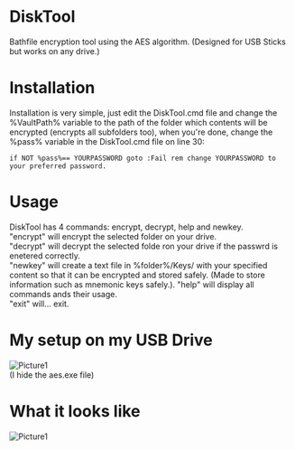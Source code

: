 # DiskTool
Bathfile encryption tool using the AES algorithm. (Designed for USB Sticks but works on any drive.)

# Installation
Installation is very simple, just edit the DiskTool.cmd file and change the %VaultPath% variable to the path of the folder which contents will be encrypted (encrypts all subfolders too), when you're done, change the %pass% variable in the DiskTool.cmd file on line 30:

```batch
if NOT %pass%== YOURPASSWORD goto :Fail rem change YOURPASSWORD to your preferred password.
```

# Usage
DiskTool has 4 commands: encrypt, decrypt, help and newkey.  
"encrypt" will encrypt the selected folder on your drive.  
"decrypt" will decrypt the selected folde ron your drive if the passwrd is enetered correctly.  
"newkey" will create a text file in %folder%/Keys/ with your specified content so that it can be encrypted and stored safely. (Made to store information such as mnemonic keys safely.). 
"help" will display all commands ands their usage.  
"exit" will... exit.  

# My setup on my USB Drive
![Picture1](https://i.ibb.co/zVRz64v/73lzau0n.png)  
(I hide the aes.exe file)

# What it looks like
![Picture1](https://i.ibb.co/s6nxYK0/q6zj9gi2.png)

